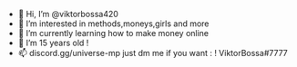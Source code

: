 - 👋 Hi, I’m @viktorbossa420
- 👀 I’m interested in methods,moneys,girls and more 
- 🌱 I’m currently learning how to make money online 
- 💞️ I’m 15 years old ! 
- 📫 discord.gg/universe-mp just dm me if you want : ! ViktorBossa#7777

<!---
viktorbossa420/viktorbossa420 is a ✨ special ✨ repository because its `README.md` (this file) appears on your GitHub profile.
You can click the Preview link to take a look at your changes.
--->
